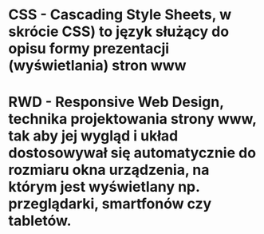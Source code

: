 # CSS - Cascading Style Sheets, w skrócie CSS) to język służący do opisu formy prezentacji (wyświetlania) stron www

# RWD - Responsive Web Design, technika projektowania strony www, tak aby jej wygląd i układ dostosowywał się automatycznie do rozmiaru okna urządzenia, na którym jest wyświetlany np. przeglądarki, smartfonów czy tabletów.
